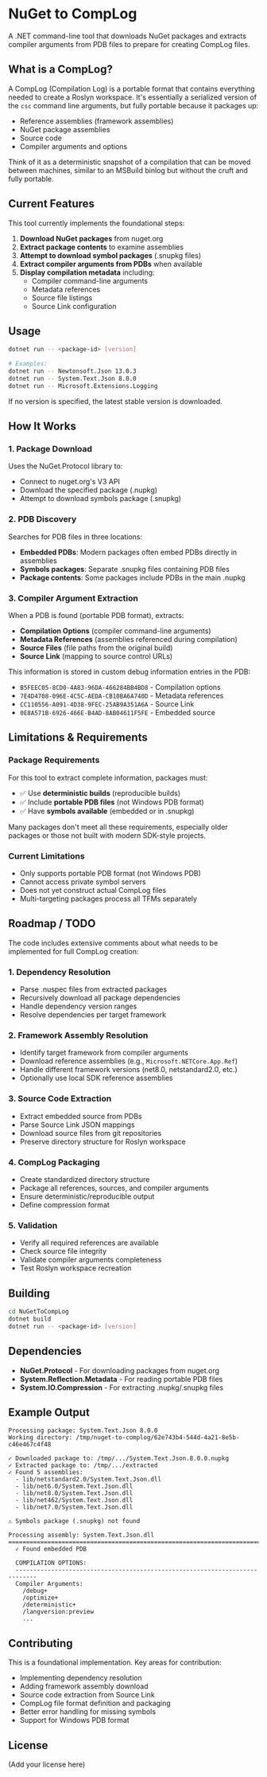 # NuGet to CompLog

A .NET command-line tool that downloads NuGet packages and extracts compiler arguments from PDB files to prepare for creating CompLog files.

## What is a CompLog?

A CompLog (Compilation Log) is a portable format that contains everything needed to create a Roslyn workspace. It's essentially a serialized version of the `csc` command line arguments, but fully portable because it packages up:
- Reference assemblies (framework assemblies)
- NuGet package assemblies  
- Source code
- Compiler arguments and options

Think of it as a deterministic snapshot of a compilation that can be moved between machines, similar to an MSBuild binlog but without the cruft and fully portable.

## Current Features

This tool currently implements the foundational steps:

1. **Download NuGet packages** from nuget.org
2. **Extract package contents** to examine assemblies
3. **Attempt to download symbol packages** (.snupkg files)
4. **Extract compiler arguments from PDBs** when available
5. **Display compilation metadata** including:
   - Compiler command-line arguments
   - Metadata references
   - Source file listings
   - Source Link configuration

## Usage

```bash
dotnet run -- <package-id> [version]

# Examples:
dotnet run -- Newtonsoft.Json 13.0.3
dotnet run -- System.Text.Json 8.0.0
dotnet run -- Microsoft.Extensions.Logging
```

If no version is specified, the latest stable version is downloaded.

## How It Works

### 1. Package Download
Uses the NuGet.Protocol library to:
- Connect to nuget.org's V3 API
- Download the specified package (.nupkg)
- Attempt to download symbols package (.snupkg)

### 2. PDB Discovery
Searches for PDB files in three locations:
- **Embedded PDBs**: Modern packages often embed PDBs directly in assemblies
- **Symbols packages**: Separate .snupkg files containing PDB files
- **Package contents**: Some packages include PDBs in the main .nupkg

### 3. Compiler Argument Extraction
When a PDB is found (portable PDB format), extracts:
- **Compilation Options** (compiler command-line arguments)
- **Metadata References** (assemblies referenced during compilation)
- **Source Files** (file paths from the original build)
- **Source Link** (mapping to source control URLs)

This information is stored in custom debug information entries in the PDB:
- `B5FEEC05-8CD0-4A83-96DA-466284BB4BD8` - Compilation options
- `7E4D4708-096E-4C5C-AEDA-CB10BA6A740D` - Metadata references
- `CC110556-A091-4D38-9FEC-25AB9A351A6A` - Source Link
- `0E8A571B-6926-466E-B4AD-8AB04611F5FE` - Embedded source

## Limitations & Requirements

### Package Requirements
For this tool to extract complete information, packages must:
- ✅ Use **deterministic builds** (reproducible builds)
- ✅ Include **portable PDB files** (not Windows PDB format)
- ✅ Have **symbols available** (embedded or in .snupkg)

Many packages don't meet all these requirements, especially older packages or those not built with modern SDK-style projects.

### Current Limitations
- Only supports portable PDB format (not Windows PDB)
- Cannot access private symbol servers
- Does not yet construct actual CompLog files
- Multi-targeting packages process all TFMs separately

## Roadmap / TODO

The code includes extensive comments about what needs to be implemented for full CompLog creation:

### 1. Dependency Resolution
- Parse .nuspec files from extracted packages
- Recursively download all package dependencies
- Handle dependency version ranges
- Resolve dependencies per target framework

### 2. Framework Assembly Resolution  
- Identify target framework from compiler arguments
- Download reference assemblies (e.g., `Microsoft.NETCore.App.Ref`)
- Handle different framework versions (net8.0, netstandard2.0, etc.)
- Optionally use local SDK reference assemblies

### 3. Source Code Extraction
- Extract embedded source from PDBs
- Parse Source Link JSON mappings
- Download source files from git repositories
- Preserve directory structure for Roslyn workspace

### 4. CompLog Packaging
- Create standardized directory structure
- Package all references, sources, and compiler arguments
- Ensure deterministic/reproducible output
- Define compression format

### 5. Validation
- Verify all required references are available
- Check source file integrity
- Validate compiler arguments completeness
- Test Roslyn workspace recreation

## Building

```bash
cd NuGetToCompLog
dotnet build
dotnet run -- <package-id> [version]
```

## Dependencies

- **NuGet.Protocol** - For downloading packages from nuget.org
- **System.Reflection.Metadata** - For reading portable PDB files
- **System.IO.Compression** - For extracting .nupkg/.snupkg files

## Example Output

```
Processing package: System.Text.Json 8.0.0
Working directory: /tmp/nuget-to-complog/62e743b4-544d-4a21-8e5b-c46e467c4f48

✓ Downloaded package to: /tmp/.../System.Text.Json.8.0.0.nupkg
✓ Extracted package to: /tmp/.../extracted
✓ Found 5 assemblies:
  - lib/netstandard2.0/System.Text.Json.dll
  - lib/net6.0/System.Text.Json.dll
  - lib/net8.0/System.Text.Json.dll
  - lib/net462/System.Text.Json.dll
  - lib/net7.0/System.Text.Json.dll

⚠ Symbols package (.snupkg) not found

Processing assembly: System.Text.Json.dll
================================================================================
  ✓ Found embedded PDB
  
  COMPILATION OPTIONS:
  ----------------------------------------------------------------------------
  Compiler Arguments:
    /debug+
    /optimize+
    /deterministic+
    /langversion:preview
    ...
```

## Contributing

This is a foundational implementation. Key areas for contribution:
- Implementing dependency resolution
- Adding framework assembly download
- Source code extraction from Source Link
- CompLog file format definition and packaging
- Better error handling for missing symbols
- Support for Windows PDB format

## License

(Add your license here)
